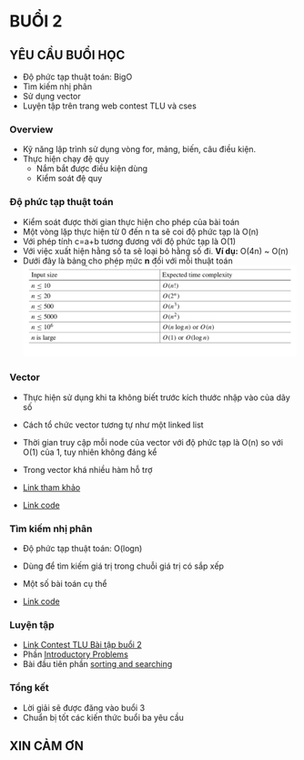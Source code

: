 
# BUỔI 2

## YÊU CẦU BUỔI HỌC

- Độ phức tạp thuật toán: BigO
- Tìm kiếm nhị phân
- Sử dụng vector
- Luyện tập trên trang web contest TLU và cses

### Overview

- Kỹ năng lập trình sử dụng vòng for, mảng, biến, câu điều kiện.
- Thực hiện chạy đệ quy
    - Nắm bắt được điều kiện dùng
    - Kiểm soát đệ quy

### Độ phức tạp thuật toán

- Kiểm soát được thời gian thực hiện cho phép của bài toán
- Một vòng lặp thực hiện từ 0 đến n ta sẽ coi độ phức tạp là O(n)
- Với phép tính c=a+b tương đương với độ phức tạp là O(1)
- Với việc xuất hiện hằng số ta sẽ loại bỏ hằng số đi. **Ví dụ:** O(4n) ~ O(n)
- Dưới đây là bảng cho phép mức **n** đối với mỗi thuật toán
![image](https://github.com/dtrungphong/ACM_OLP_2020/blob/master/Study_Plan/Week_2/Big_O/BIg_O.png)

### Vector

- Thực hiện sử dụng khi ta không biết trước kích thước nhập vào của dãy số
- Cách tổ chức vector tương tự như một linked list
- Thời gian truy cập mỗi node của vector với độ phức tạp là O(n) so với O(1) của 1, tuy nhiên không đáng kể
- Trong vector khá nhiều hàm hỗ trợ

- [Link tham khảo](http://www.cplusplus.com/reference/vector/vector/)
- [Link code](https://github.com/dtrungphong/ACM_OLP_2020/blob/master/Study_Plan/Week_2/Code/Demo_Vector.cpp)

### Tìm kiếm nhị phân
- Độ phức tạp thuật toán: O(logn)
- Dùng để tìm kiếm giá trị trong chuỗi giá trị có sắp xếp
- Một số bài toán cụ thể

- [Link code](https://github.com/dtrungphong/ACM_OLP_2020/edit/master/Study_Plan/Week_2/Code/Demo_binary_search.cpp)

### Luyện tập
- [Link Contest TLU Bài tập buổi 2]()
- Phần [Introductory Problems](https://cses.fi/problemset/list/)
- Bài đầu tiên phần [sorting and searching](https://cses.fi/problemset/task/1621)

### Tổng kết
- Lời giải sẽ được đăng vào buổi 3
- Chuẩn bị tốt các kiến thức buổi ba yêu cầu


## XIN CẢM ƠN
